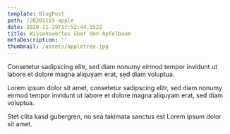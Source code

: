 ```yaml
---
template: BlogPost
path: /20201119-apple
date: 2020-11-19T17:52:44.352Z
title: Wissenswertes über den Apfelbaum
metaDescription: ''
thumbnail: /assets/appletree.jpg
---
```

Consetetur sadipscing elitr, sed diam nonumy eirmod tempor invidunt ut labore et dolore magna aliquyam erat, sed diam voluptua.

Lorem ipsum dolor sit amet, consetetur sadipscing elitr, sed diam nonumy eirmod tempor invidunt ut labore et dolore magna aliquyam erat, sed diam voluptua.

Stet clita kasd gubergren, no sea takimata sanctus est Lorem ipsum dolor sit amet.
